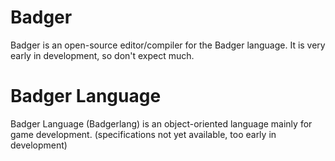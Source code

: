 # Badger

Badger is an open-source editor/compiler for the Badger language. It is very early in development, so don't expect much.

# Badger Language
Badger Language (Badgerlang) is an object-oriented language mainly for game development.
(specifications not yet available, too early in development)
